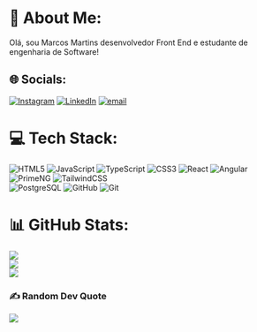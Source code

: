 # 💫 About Me:
Olá, sou Marcos Martins desenvolvedor Front End e estudante de engenharia de Software!<br>


## 🌐 Socials:
[![Instagram](https://img.shields.io/badge/Instagram-%23E4405F.svg?logo=Instagram&logoColor=white)](https://instagram.com/marcosmartins_._/) [![LinkedIn](https://img.shields.io/badge/LinkedIn-%230077B5.svg?logo=linkedin&logoColor=white)](https://www.linkedin.com/in/marcos-lima-martins/) [![email](https://img.shields.io/badge/Email-D14836?logo=gmail&logoColor=white)](mailto:marcoslmartins08@gmail.com) 

# 💻 Tech Stack:
![HTML5](https://img.shields.io/badge/html5-%23E34F26.svg?style=for-the-badge&logo=html5&logoColor=white) 
![JavaScript](https://img.shields.io/badge/javascript-%23323330.svg?style=for-the-badge&logo=javascript&logoColor=%23F7DF1E) 
![TypeScript](https://img.shields.io/badge/typescript-%23007ACC.svg?style=for-the-badge&logo=typescript&logoColor=white) 
![CSS3](https://img.shields.io/badge/css3-%231572B6.svg?style=for-the-badge&logo=css3&logoColor=white)
![React](https://img.shields.io/badge/react-%2320232a.svg?style=for-the-badge&logo=react&logoColor=%2361DAFB) 
![Angular](https://img.shields.io/badge/angular-%23DD0031.svg?style=for-the-badge&logo=angular&logoColor=white) 
![PrimeNG](https://img.shields.io/badge/primeng-%232C2C2C.svg?style=for-the-badge&logo=primeng&logoColor=white) 
![TailwindCSS](https://img.shields.io/badge/tailwindcss-%2338B2AC.svg?style=for-the-badge&logo=tailwind-css&logoColor=white)    
![PostgreSQL](https://img.shields.io/badge/PostgreSQL-316192.svg?style=for-the-badge&logo=postgresql&logoColor=white)
![GitHub](https://img.shields.io/badge/github-%23121011.svg?style=for-the-badge&logo=github&logoColor=white) 
![Git](https://img.shields.io/badge/git-%23F05033.svg?style=for-the-badge&logo=git&logoColor=white)

# 📊 GitHub Stats:
![](https://github-readme-stats.vercel.app/api?username=marcosmartins2&theme=gotham&hide_border=true&include_all_commits=true&count_private=true)<br/>
![](https://github-readme-streak-stats.herokuapp.com/?user=marcosmartins2&theme=gotham&hide_border=true)<br/>
![](https://github-readme-stats.vercel.app/api/top-langs/?username=marcosmartins2&theme=gotham&hide_border=true&include_all_commits=true&count_private=true&layout=compact)

### ✍️ Random Dev Quote
![](https://quotes-github-readme.vercel.app/api?type=horizontal&theme=radical)

<!-- Proudly created with GPRM ( https://gprm.itsvg.in ) -->
